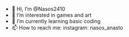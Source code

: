 - 👋 Hi, I’m @Nasos2410
- 👀 I’m interested in games and art
- 🌱 I’m currently learning basic coding
- 📫 How to reach me: instagram: nasos_anasto

<!---
Nasos2410/Nasos2410 is a ✨ special ✨ repository because its `README.md` (this file) appears on your GitHub profile.
You can click the Preview link to take a look at your changes.
--->
